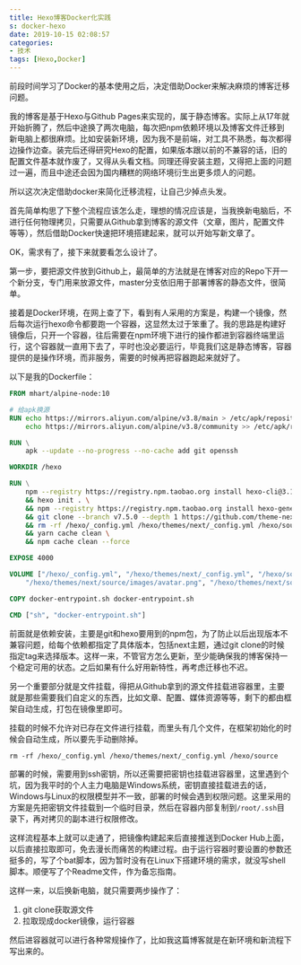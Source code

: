 ```yaml
---
title: Hexo博客Docker化实践
s: docker-hexo
date: 2019-10-15 02:08:57
categories:
- 技术
tags: [Hexo,Docker]
---
```


前段时间学习了Docker的基本使用之后，决定借助Docker来解决麻烦的博客迁移问题。

我的博客是基于Hexo与Github Pages来实现的，属于静态博客。实际上从17年就开始折腾了，然后中途换了两次电脑，每次把npm依赖环境以及博客文件迁移到新电脑上都很麻烦。比如安装新环境，因为我不是前端，对工具不熟悉，每次都得边操作边查。装完后还得研究Hexo的配置，如果版本跟以前的不兼容的话，旧的配置文件基本就作废了，又得从头看文档。同理还得安装主题，又得把上面的问题过一遍，而且中途还会因为国内糟糕的网络环境衍生出更多烦人的问题。

所以这次决定借助docker来简化迁移流程，让自己少掉点头发。
<!--more-->
首先简单构思了下整个流程应该怎么走，理想的情况应该是，当我换新电脑后，不进行任何物理拷贝，只需要从Github拿到博客的源文件（文章，图片，配置文件等等），然后借助Docker快速把环境搭建起来，就可以开始写新文章了。

OK，需求有了，接下来就要看怎么设计了。

第一步，要把源文件放到Github上，最简单的方法就是在博客对应的Repo下开一个新分支，专门用来放源文件，master分支依旧用于部署博客的静态文件，很简单。

接着是Docker环境，在网上查了下，看到有人采用的方案是，构建一个镜像，然后每次运行hexo命令都要跑一个容器，这显然太过于笨重了。我的思路是构建好镜像后，只开一个容器，往后需要在npm环境下进行的操作都进到容器终端里运行，这个容器就一直用下去了，平时也没必要运行，毕竟我们这是静态博客，容器提供的是操作环境，而非服务，需要的时候再把容器跑起来就好了。

以下是我的Dockerfile：

```dockerfile
FROM mhart/alpine-node:10

# 给apk换源
RUN echo https://mirrors.aliyun.com/alpine/v3.8/main > /etc/apk/repositories; \
    echo https://mirrors.aliyun.com/alpine/v3.8/community >> /etc/apk/repositories

RUN \
    apk --update --no-progress --no-cache add git openssh

WORKDIR /hexo

RUN \
    npm --registry https://registry.npm.taobao.org install hexo-cli@3.1.0 -g \
    && hexo init . \
    && npm --registry https://registry.npm.taobao.org install hexo-generator-feed@2.1.1 hexo-generator-searchdb@1.2.0 hexo-deployer-git@2.1.0 \
    && git clone --branch v7.5.0 --depth 1 https://github.com/theme-next/hexo-theme-next themes/next \
    && rm -rf /hexo/_config.yml /hexo/themes/next/_config.yml /hexo/source \
    && yarn cache clean \
    && npm cache clean --force

EXPOSE 4000

VOLUME ["/hexo/_config.yml", "/hexo/themes/next/_config.yml", "/hexo/source", \
    "/hexo/themes/next/source/images/avatar.png", "/hexo/themes/next/source/images/favicon.ico", "/tmp/.ssh"]

COPY docker-entrypoint.sh docker-entrypoint.sh

CMD ["sh", "docker-entrypoint.sh"]
```

前面就是依赖安装，主要是git和hexo要用到的npm包，为了防止以后出现版本不兼容问题，给每个依赖都指定了具体版本，包括next主题，通过git clone的时候指定tag来选择版本。这样一来，不管官方怎么更新，至少能确保我的博客保持一个稳定可用的状态。之后如果有什么好用新特性，再考虑迁移也不迟。

另一个重要部分就是文件挂载，得把从Github拿到的源文件挂载进容器里，主要就是那些需要我们自定义的东西，比如文章、配置、媒体资源等等，剩下的都由框架自动生成，打包在镜像里即可。

挂载的时候不允许对已存在文件进行挂载，而里头有几个文件，在框架初始化的时候会自动生成，所以要先手动删除掉。

```shell
rm -rf /hexo/_config.yml /hexo/themes/next/_config.yml /hexo/source
```

部署的时候，需要用到ssh密钥，所以还需要把密钥也挂载进容器里，这里遇到个坑，因为我平时的个人主力电脑是Windows系统，密钥直接挂载进去的话，Windows与Linux的权限模型并不一致，部署的时候会遇到权限问题。这里采用的方案是先把密钥文件挂载到一个临时目录，然后在容器内部复制到`/root/.ssh`目录下，再对拷贝的副本进行权限修改。

这样流程基本上就可以走通了，把镜像构建起来后直接推送到Docker Hub上面，以后直接拉取即可，免去漫长而痛苦的构建过程。由于运行容器时要设置的参数还挺多的，写了个bat脚本，因为暂时没有在Linux下搭建环境的需求，就没写shell脚本。顺便写了个Readme文件，作为备忘指南。

这样一来，以后换新电脑，就只需要两步操作了：

1. git clone获取源文件
2. 拉取现成docker镜像，运行容器

然后进容器就可以进行各种常规操作了，比如我这篇博客就是在新环境和新流程下写出来的。